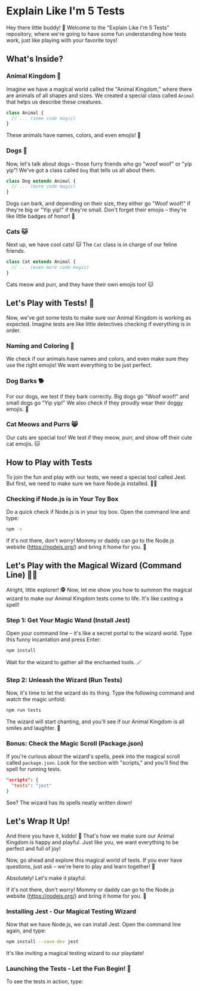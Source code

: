 # Explain Like I'm 5 Tests

Hey there little buddy! 👋 Welcome to the "Explain Like I'm 5 Tests" repository, where we're going to have some fun understanding how tests work, just like playing with your favorite toys!

## What's Inside?

### Animal Kingdom 🐾

Imagine we have a magical world called the "Animal Kingdom," where there are animals of all shapes and sizes. We created a special class called `Animal` that helps us describe these creatures.

```javascript
class Animal {
  // ... (some code magic)
}
```

These animals have names, colors, and even emojis! 🦄

### Dogs 🐶

Now, let's talk about dogs – those furry friends who go "woof woof" or "yip yip"! We've got a class called `Dog` that tells us all about them.

```javascript
class Dog extends Animal {
  // ... (more code magic)
}
```

Dogs can bark, and depending on their size, they either go "Woof woof!" if they're big or "Yip yip!" if they're small. Don't forget their emojis – they're like little badges of honor! 🏅

### Cats 🐱

Next up, we have cool cats! 🐱 The `Cat` class is in charge of our feline friends.

```javascript
class Cat extends Animal {
  // ... (even more code magic)
}
```

Cats meow and purr, and they have their own emojis too! 🐱

## Let's Play with Tests! 🎉

Now, we've got some tests to make sure our Animal Kingdom is working as expected. Imagine tests are like little detectives checking if everything is in order.

### Naming and Coloring 🌈

We check if our animals have names and colors, and even make sure they use the right emojis! We want everything to be just perfect.

### Dog Barks 🐕

For our dogs, we test if they bark correctly. Big dogs go "Woof woof!" and small dogs go "Yip yip!" We also check if they proudly wear their doggy emojis. 🐶

### Cat Meows and Purrs 😸

Our cats are special too! We test if they meow, purr, and show off their cute cat emojis. 🐱


## How to Play with Tests

To join the fun and play with our tests, we need a special tool called Jest. But first, we need to make sure we have Node.js installed. 🧙‍♂️

### Checking if Node.js is in Your Toy Box

Do a quick check if Node.js is in your toy box. Open the command line and type:

```bash
npm -v
```

If it's not there, don't worry! Mommy or daddy can go to the Node.js website (https://nodejs.org/) and bring it home for you. 🏡


## Let's Play with the Magical Wizard (Command Line) 🧙‍♂️

Alright, little explorer! 🕵️ Now, let me show you how to summon the magical wizard to make our Animal Kingdom tests come to life. It's like casting a spell!

### Step 1: Get Your Magic Wand (Install Jest)

Open your command line – it's like a secret portal to the wizard world. Type this funny incantation and press Enter:

```bash
npm install
```

Wait for the wizard to gather all the enchanted tools. 🪄

### Step 2: Unleash the Wizard (Run Tests)

Now, it's time to let the wizard do its thing. Type the following command and watch the magic unfold:

```bash
npm run tests
```

The wizard will start chanting, and you'll see if our Animal Kingdom is all smiles and laughter. 🎉

### Bonus: Check the Magic Scroll (Package.json)

If you're curious about the wizard's spells, peek into the magical scroll called `package.json`. Look for the section with "scripts," and you'll find the spell for running tests.

```json
"scripts": {
  "tests": "jest"
}
```

See? The wizard has its spells neatly written down!


## Let's Wrap It Up!

And there you have it, kiddo! 🌟 That's how we make sure our Animal Kingdom is happy and playful. Just like you, we want everything to be perfect and full of joy!

Now, go ahead and explore this magical world of tests. If you ever have questions, just ask – we're here to play and learn together! 🚀






Absolutely! Let's make it playful:



If it's not there, don't worry! Mommy or daddy can go to the Node.js website (https://nodejs.org/) and bring it home for you. 🏡

### Installing Jest - Our Magical Testing Wizard

Now that we have Node.js, we can install Jest. Open the command line again, and type:

```bash
npm install --save-dev jest
```

It's like inviting a magical testing wizard to our playdate!

### Launching the Tests - Let the Fun Begin! 🚀

To see the tests in action, type:
